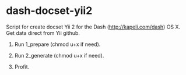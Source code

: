 dash-docset-yii2
================

Script for create docset Yii 2 for the Dash (http://kapeli.com/dash) OS X. Get data direct from Yii github.

1) Run 1_prepare (chmod u+x if need).

2) Run 2_generate (chmod u+x if need).

3) Profit.
